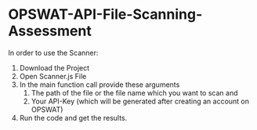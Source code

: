 # OPSWAT-API-File-Scanning-Assessment

In order to use the Scanner:
1) Download the Project
2) Open Scanner.js File
3) In the main function call provide these arguments
    1) The path of the file or the file name which you want to scan 
    and 
    2) Your API-Key (which will be generated after creating an account on OPSWAT)
4) Run the code and get the results.


 
